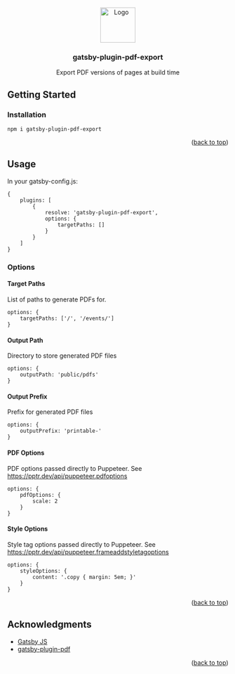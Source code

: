 <a name="readme-top"></a>

<br />
<div align="center">
  <a href="https://www.gatsbyjs.com">
    <img src="https://www.gatsbyjs.com/Gatsby-Monogram.svg" alt="Logo" width="80">
  </a>

<h3 align="center">gatsby-plugin-pdf-export</h3>

  <p align="center">
    Export PDF versions of pages at build time
    <br />
   </p>
</div>

## Getting Started
### Installation
```
npm i gatsby-plugin-pdf-export
```

<p align="right">(<a href="#readme-top">back to top</a>)</p>

## Usage
In your gatsby-config.js:
```
{
    plugins: [
        {
            resolve: 'gatsby-plugin-pdf-export',
            options: {
                targetPaths: []
            }
        }
    ]
}
```

### Options

#### Target Paths
List of paths to generate PDFs for.
```
options: {
    targetPaths: ['/', '/events/']
}
```

#### Output Path
Directory to store generated PDF files
```
options: {
    outputPath: 'public/pdfs'
}
```

#### Output Prefix
Prefix for generated PDF files
```
options: {
    outputPrefix: 'printable-'
}
```

#### PDF Options
PDF options passed directly to Puppeteer. See https://pptr.dev/api/puppeteer.pdfoptions
```
options: {
    pdfOptions: {
        scale: 2
    }
}
```

#### Style Options
Style tag options passed directly to Puppeteer. See https://pptr.dev/api/puppeteer.frameaddstyletagoptions
```
options: {
    styleOptions: {
        content: '.copy { margin: 5em; }'
    }
}
```

<p align="right">(<a href="#readme-top">back to top</a>)</p>

## Acknowledgments
* [Gatsby JS](https://gatsbyjs.com)
* [gatsby-plugin-pdf](https://github.com/lundegaard/gatsby-plugin-pdf)

<p align="right">(<a href="#readme-top">back to top</a>)</p>
